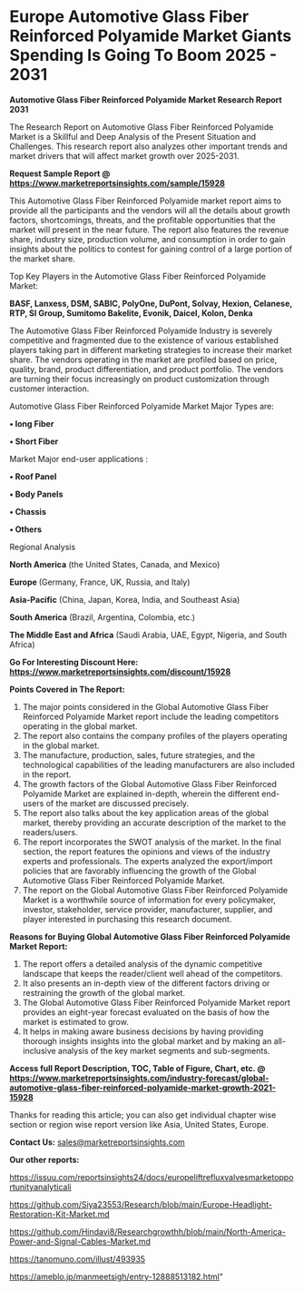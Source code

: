 # Europe Automotive Glass Fiber Reinforced Polyamide Market Giants Spending Is Going To Boom 2025 - 2031

<strong>Automotive Glass Fiber Reinforced Polyamide Market Research Report 2031</strong>

The Research Report on Automotive Glass Fiber Reinforced Polyamide Market is a Skillful and Deep Analysis of the Present Situation and Challenges. This research report also analyzes other important trends and market drivers that will affect market growth over 2025-2031.

<strong>Request Sample Report @ <a href=https://www.marketreportsinsights.com/sample/15928>https://www.marketreportsinsights.com/sample/15928</a></strong>

This Automotive Glass Fiber Reinforced Polyamide market report aims to provide all the participants and the vendors will all the details about growth factors, shortcomings, threats, and the profitable opportunities that the market will present in the near future. The report also features the revenue share, industry size, production volume, and consumption in order to gain insights about the politics to contest for gaining control of a large portion of the market share.

Top Key Players in the Automotive Glass Fiber Reinforced Polyamide Market:

<strong>BASF, Lanxess, DSM, SABIC, PolyOne, DuPont, Solvay, Hexion, Celanese, RTP, SI Group, Sumitomo Bakelite, Evonik, Daicel, Kolon, Denka</strong>

The Automotive Glass Fiber Reinforced Polyamide Industry is severely competitive and fragmented due to the existence of various established players taking part in different marketing strategies to increase their market share. The vendors operating in the market are profiled based on price, quality, brand, product differentiation, and product portfolio. The vendors are turning their focus increasingly on product customization through customer interaction.

Automotive Glass Fiber Reinforced Polyamide Market Major Types are:

<strong>• long Fiber

• Short Fiber</strong>

Market Major end-user applications :

<strong>• Roof Panel

• Body Panels

• Chassis

• Others</strong>

Regional Analysis

</u><strong><b>North America</b></strong> (the United States, Canada, and Mexico)

<strong><b>Europe </b></strong>(Germany, France, UK, Russia, and Italy)

<strong><b>Asia-Pacific</b></strong> (China, Japan, Korea, India, and Southeast Asia)

<strong><b>South America</b></strong> (Brazil, Argentina, Colombia, etc.)

<strong><b>The Middle East and Africa</b></strong> (Saudi Arabia, UAE, Egypt, Nigeria, and South Africa)

<strong>Go For Interesting Discount Here: <a href=https://www.marketreportsinsights.com/discount/15928>https://www.marketreportsinsights.com/discount/15928</a></strong>

<strong>Points Covered in The Report:</strong>
<ol>
  <li>The major points considered in the Global Automotive Glass Fiber Reinforced Polyamide Market report include the leading competitors operating in the global market.</li>
  <li>The report also contains the company profiles of the players operating in the global market.</li>
  <li>The manufacture, production, sales, future strategies, and the technological capabilities of the leading manufacturers are also included in the report.</li>
  <li>The growth factors of the Global Automotive Glass Fiber Reinforced Polyamide Market are explained in-depth, wherein the different end-users of the market are discussed precisely.</li>
  <li>The report also talks about the key application areas of the global market, thereby providing an accurate description of the market to the readers/users.</li>
  <li>The report incorporates the SWOT analysis of the market. In the final section, the report features the opinions and views of the industry experts and professionals. The experts analyzed the export/import policies that are favorably influencing the growth of the Global Automotive Glass Fiber Reinforced Polyamide Market.</li>
  <li>The report on the Global Automotive Glass Fiber Reinforced Polyamide Market is a worthwhile source of information for every policymaker, investor, stakeholder, service provider, manufacturer, supplier, and player interested in purchasing this research document.</li>
</ol>
<strong>Reasons for Buying Global Automotive Glass Fiber Reinforced Polyamide Market Report:</strong>

<ol>
  <li>The report offers a detailed analysis of the dynamic competitive landscape that keeps the reader/client well ahead of the competitors.</li>
  <li>It also presents an in-depth view of the different factors driving or restraining the growth of the global market.</li>
  <li>The Global Automotive Glass Fiber Reinforced Polyamide Market report provides an eight-year forecast evaluated on the basis of how the market is estimated to grow.</li>
  <li>It helps in making aware business decisions by having providing thorough insights insights into the global market and by making an all-inclusive analysis of the key market segments and sub-segments.</li>
</ol>
<strong>Access full Report Description, TOC, Table of Figure, Chart, etc. @ <a href=https://www.marketreportsinsights.com/industry-forecast/global-automotive-glass-fiber-reinforced-polyamide-market-growth-2021-15928>https://www.marketreportsinsights.com/industry-forecast/global-automotive-glass-fiber-reinforced-polyamide-market-growth-2021-15928</a></strong>


Thanks for reading this article; you can also get individual chapter wise section or region wise report version like Asia, United States, Europe.

<strong>Contact Us:</strong>
sales@marketreportsinsights.com

<strong>Our other reports:</strong>

<a href=https://issuu.com/reportsinsights24/docs/europeliftrefluxvalvesmarketopportunityanalyticali>https://issuu.com/reportsinsights24/docs/europeliftrefluxvalvesmarketopportunityanalyticali</a>

<a href=https://github.com/Siya23553/Research/blob/main/Europe-Headlight-Restoration-Kit-Market.md>https://github.com/Siya23553/Research/blob/main/Europe-Headlight-Restoration-Kit-Market.md</a>

<a href=https://github.com/Hindavi8/Researchgrowthh/blob/main/North-America-Power-and-Signal-Cables-Market.md>https://github.com/Hindavi8/Researchgrowthh/blob/main/North-America-Power-and-Signal-Cables-Market.md</a>

<a href=https://tanomuno.com/illust/493935>https://tanomuno.com/illust/493935</a>

<a href=https://ameblo.jp/manmeetsigh/entry-12888513182.html>https://ameblo.jp/manmeetsigh/entry-12888513182.html</a>"
